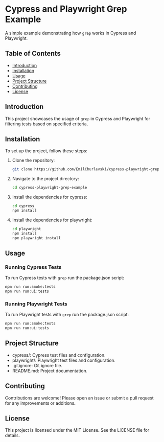 # Cypress and Playwright Grep Example

A simple example demonstrating how `grep` works in Cypress and Playwright.

## Table of Contents

- [Introduction](#introduction)
- [Installation](#installation)
- [Usage](#usage)
- [Project Structure](#project-structure)
- [Contributing](#contributing)
- [License](#license)

## Introduction

This project showcases the usage of `grep` in Cypress and Playwright for filtering tests based on specified criteria.

## Installation

To set up the project, follow these steps:

1. Clone the repository:
    ```sh
    git clone https://github.com/EmilChurlevski/cypress-playwright-grep-example.git
    ```
2. Navigate to the project directory:
    ```sh
    cd cypress-playwright-grep-example
    ```
3. Install the dependencies for cypress:
    ```sh
    cd cypress
    npm install
    ```
4. Install the dependencies for playwright: 
    ```sh
   cd playwright 
   npm install
   npx playwright install 
   ```

## Usage

### Running Cypress Tests

To run Cypress tests with `grep` run the package.json script:

```sh
npm run run:smoke:tests
npm run run:ui:tests
```

### Running Playwright Tests

To run Playwright tests with `grep` run the package.json script:

```sh
npm run run:smoke:tests
npm run run:ui:tests
```

## Project Structure

* cypress/: Cypress test files and configuration. 
* playwright/: Playwright test files and configuration.
* .gitignore: Git ignore file.
* README.md: Project documentation.

## Contributing

Contributions are welcome! Please open an issue or submit a pull request for any improvements or additions.

## License

This project is licensed under the MIT License. See the LICENSE file for details.
